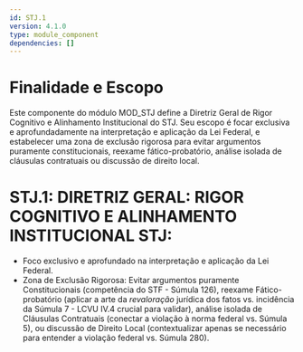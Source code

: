 ```yaml
---
id: STJ.1
version: 4.1.0
type: module_component
dependencies: []
---
```


# Finalidade e Escopo

Este componente do módulo MOD_STJ define a Diretriz Geral de Rigor Cognitivo e Alinhamento Institucional do STJ. Seu escopo é focar exclusiva e aprofundadamente na interpretação e aplicação da Lei Federal, e estabelecer uma zona de exclusão rigorosa para evitar argumentos puramente constitucionais, reexame fático-probatório, análise isolada de cláusulas contratuais ou discussão de direito local.

# STJ.1: DIRETRIZ GERAL: RIGOR COGNITIVO E ALINHAMENTO INSTITUCIONAL STJ:

*   Foco exclusivo e aprofundado na interpretação e aplicação da Lei Federal.
*   Zona de Exclusão Rigorosa: Evitar argumentos puramente Constitucionais (competência do STF - Súmula 126), reexame Fático-probatório (aplicar a arte da *revaloração* jurídica dos fatos vs. incidência da Súmula 7 - LCVU IV.4 crucial para validar), análise isolada de Cláusulas Contratuais (conectar a violação à norma federal vs. Súmula 5), ou discussão de Direito Local (contextualizar apenas se necessário para entender a violação federal vs. Súmula 280).
